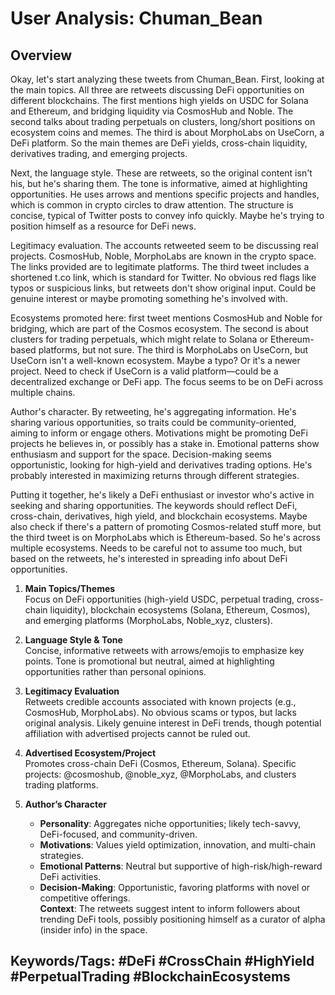 # User Analysis: Chuman_Bean

## Overview

<think>
Okay, let's start analyzing these tweets from Chuman_Bean. First, looking at the main topics. All three are retweets discussing DeFi opportunities on different blockchains. The first mentions high yields on USDC for Solana and Ethereum, and bridging liquidity via CosmosHub and Noble. The second talks about trading perpetuals on clusters, long/short positions on ecosystem coins and memes. The third is about MorphoLabs on UseCorn, a DeFi platform. So the main themes are DeFi yields, cross-chain liquidity, derivatives trading, and emerging projects.

Next, the language style. These are retweets, so the original content isn't his, but he's sharing them. The tone is informative, aimed at highlighting opportunities. He uses arrows and mentions specific projects and handles, which is common in crypto circles to draw attention. The structure is concise, typical of Twitter posts to convey info quickly. Maybe he's trying to position himself as a resource for DeFi news.

Legitimacy evaluation. The accounts retweeted seem to be discussing real projects. CosmosHub, Noble, MorphoLabs are known in the crypto space. The links provided are to legitimate platforms. The third tweet includes a shortened t.co link, which is standard for Twitter. No obvious red flags like typos or suspicious links, but retweets don't show original input. Could be genuine interest or maybe promoting something he's involved with.

Ecosystems promoted here: first tweet mentions CosmosHub and Noble for bridging, which are part of the Cosmos ecosystem. The second is about clusters for trading perpetuals, which might relate to Solana or Ethereum-based platforms, but not sure. The third is MorphoLabs on UseCorn, but UseCorn isn't a well-known ecosystem. Maybe a typo? Or it's a newer project. Need to check if UseCorn is a valid platform—could be a decentralized exchange or DeFi app. The focus seems to be on DeFi across multiple chains.

Author's character. By retweeting, he's aggregating information. He's sharing various opportunities, so traits could be community-oriented, aiming to inform or engage others. Motivations might be promoting DeFi projects he believes in, or possibly has a stake in. Emotional patterns show enthusiasm and support for the space. Decision-making seems opportunistic, looking for high-yield and derivatives trading options. He's probably interested in maximizing returns through different strategies.

Putting it together, he's likely a DeFi enthusiast or investor who's active in seeking and sharing opportunities. The keywords should reflect DeFi, cross-chain, derivatives, high yield, and blockchain ecosystems. Maybe also check if there's a pattern of promoting Cosmos-related stuff more, but the third tweet is on MorphoLabs which is Ethereum-based. So he's across multiple ecosystems. Needs to be careful not to assume too much, but based on the retweets, he's interested in spreading info about DeFi opportunities.
</think>

1. **Main Topics/Themes**  
   Focus on DeFi opportunities (high-yield USDC, perpetual trading, cross-chain liquidity), blockchain ecosystems (Solana, Ethereum, Cosmos), and emerging platforms (MorphoLabs, Noble_xyz, clusters).

2. **Language Style & Tone**  
   Concise, informative retweets with arrows/emojis to emphasize key points. Tone is promotional but neutral, aimed at highlighting opportunities rather than personal opinions.

3. **Legitimacy Evaluation**  
   Retweets credible accounts associated with known projects (e.g., CosmosHub, MorphoLabs). No obvious scams or typos, but lacks original analysis. Likely genuine interest in DeFi trends, though potential affiliation with advertised projects cannot be ruled out.

4. **Advertised Ecosystem/Project**  
   Promotes cross-chain DeFi (Cosmos, Ethereum, Solana). Specific projects: @cosmoshub, @noble_xyz, @MorphoLabs, and clusters trading platforms.

5. **Author’s Character**  
   - **Personality**: Aggregates niche opportunities; likely tech-savvy, DeFi-focused, and community-driven.  
   - **Motivations**: Values yield optimization, innovation, and multi-chain strategies.  
   - **Emotional Patterns**: Neutral but supportive of high-risk/high-reward DeFi activities.  
   - **Decision-Making**: Opportunistic, favoring platforms with novel or competitive offerings.  
   **Context**: The retweets suggest intent to inform followers about trending DeFi tools, possibly positioning himself as a curator of alpha (insider info) in the space.

**Keywords/Tags**: #DeFi #CrossChain #HighYield #PerpetualTrading #BlockchainEcosystems
---

